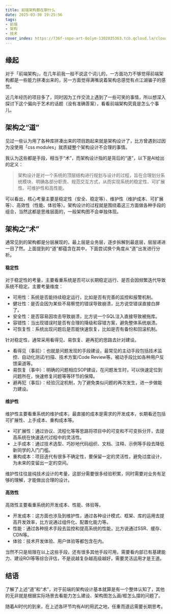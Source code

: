 ```yaml
---
title: 前端架构都在聊什么
date: 2025-03-30 19:25:56
tags:
- 前端
- 架构
- 技术
cover_index: https://736f-sopo-art-8olym-1302835363.tcb.qcloud.la/cloudbase-cms/upload/2025-03-31/n1a0kjxuzhrxz18enrwrj0vf2or3l3nq_.png
---
```


## 缘起

对于「前端架构」，在几年前我一般不说这个词儿的，一方面功力不够觉得前端架构都是一些能力拼凑出来的，另一方面觉得满嘴说着架构总感觉有点江湖骗子的感觉。

近几年经历的项目多了，同时因为工作交流上遇到了一些可笑的事情，所以想深入探讨下这个偏向于艺术的话题（没有准确答案），看看前端架构究竟是怎么个事儿。

## 架构之“道”

见过一些认为用了各种库拼凑出来的项目跑起来就是架构设计了，比方曾遇到过因为没使用「css modules」就质疑整个架构设计不合理的事情。

我认为这些都是手段，相当于“术”，而架构设计指的是背后的“道”，以下是AI给出的定义：

> 架构设计是对一个系统的顶层结构进行规划与设计的过程，旨在合理划分系统模块、明确各部分职责、规范交互方式，从而实现系统的稳定性、可扩展性、可维护性和高性能。

可以看出，核心考量主要是稳定性（安全、稳定等）、维护性（维护成本、可扩展等）、高效性（性能、体验等）。架构设计的过程就是围绕着这三方面做各种手段的组合，当然这都是思维层面的，一般架构图不会单独体现。

## 架构之“术”

通常见到的架构都是分层展现的，最上层是业务层，逐步拆解到最底层，层层递进一目了然。上面提到的“道”都蕴含在其中，下面尝试换个角度从“道”出发进行分析。

#### 稳定性

对于稳定性的考量，主要看重系统是否可以长期稳定运行、是否会因频繁迭代导致系统不稳定。主要考量维度：

- 可用性：系统是否能持续稳定运行，比如是否有完善的监控和报警机制。
- 健壮性：是否会因为某些不易察觉的错误导致崩溃，比方说空错误直接白屏了。
- 安全性：是否容易因攻击导致崩溃，比方说一个SQL注入直接导致被拖库。
- 容错性：当出现错误时是否有合理的降级和容错方案，避免整体系统崩溃。
- 可恢复性：系统出现问题后是否能快速恢复，比如是否有备份和回滚机制。

针对稳定性，通常采用看得见、易恢复、避再犯的思路去针对建设。

- 看得见（事前）：也就是问题发现的手段建设，最常见的主动手段包括技术监控、自动化测试/扫描、技术方案/Code Review等。被动手段比如各种用户反馈渠道等。
- 易恢复（事中）：明确的问题相应SOP建设，在问题发生时，可以快速定位到问题所在，快速修复问题等等环节的保障。
- 避再犯（事后）：经验沉淀机制，为了避免类似问题的再次发生，进一步做能力建设。

#### 维护性

维护性主要看重系统的维护成本，最直接的成本是需求的开发成本，长期看还包括可扩展性、上手成本、重构成本等。

- 可扩展性：通过协议、流程化等等思路将项目中的可变和不可变拆分开，去提高系统在快速迭代过程中的灵活性。
- 上手成本：通过技术选型、巧妙地代码组织、文档、注释、示例等手段去降低新同学的入门门槛。
- 重构成本：项目迭代有很多不确定性，要保留一定的灵活性，避免过度设计，为未来的变留出一定的空间。

维护性往往是纯技术设计的考量，这部分需要很多经验积累，同时需要对业务有足够的理解，才能做出合理的设计。

#### 高效性

高效性主要看重系统的开发成本、性能、体验等。

- 开发成本：这方面也涉及到维护性，通过各种设计模式、框架、库的运用去提高开发效率，比方说通过组件化、配置化能力等。
- 性能：通过各种技术手段去监控和提高系统的性能，比方说通过SSR、缓存、CDN等。
- 体验：技术开发体验、用户体验等都包含在内。

当然不只是局限在以上这些手段，还有很多其他手段可用，需要看内部已有基建能力、建设ROI等等综合评估，不是说越复杂越高级越好，需要灵活运用才是王道。

## 结语

了解了上述“道”和“术”，对于前端的架构设计基本就算是有一个整体认知了，其他的无非就是根据实际场景去看能力怎么建设、架构图怎么画/框怎么摆的问题了。

随着AI时代的到来，在上述各环节均有AI的用武之地，任重而道远需要长期思考。

